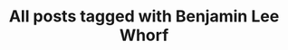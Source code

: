 ---
layout: tag
title: "All posts tagged with Benjamin Lee Whorf"
permalink: /weblog/tags/benjamin-lee-whorf/
taxonomy: Benjamin Lee Whorf
---